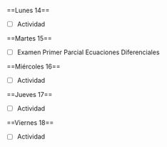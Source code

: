 
==Lunes 14==
- [ ] Actividad

==Martes 15==
- [ ] Examen Primer Parcial Ecuaciones Diferenciales

==Miércoles 16==
- [ ] Actividad

==Jueves 17==
- [ ] Actividad

==Viernes 18==
- [ ] Actividad
